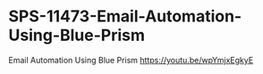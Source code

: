 # SPS-11473-Email-Automation-Using-Blue-Prism
Email Automation Using Blue Prism
https://youtu.be/wpYmjxEgkyE
